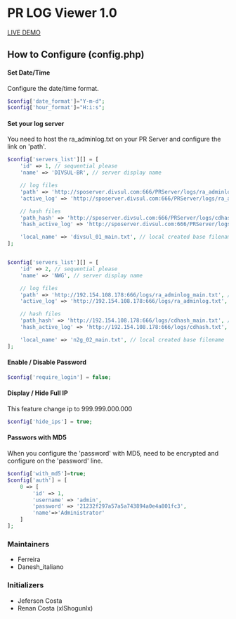 # PR LOG Viewer 1.0

[LIVE DEMO](http://45.77.193.220:8080)

## How to Configure (config.php)

#### Set Date/Time
Configure the date/time format.
```php
$config['date_format']="Y-m-d";
$config['hour_format']="H:i:s";
```

#### Set your log server
You need to host the ra_adminlog.txt on your PR Server and configure the link on 'path'.
```php
$config['servers_list'][] = [
    'id' => 1, // sequential please
    'name' => 'DIVSUL-BR', // server display name

    // log files
    'path' => 'http://sposerver.divsul.com:666/PRServer/logs/ra_adminlog_main.txt', // for complete log, after restart
    'active_log' => 'http://sposerver.divsul.com:666/PRServer/logs/ra_adminlog.txt', // for active log, before restart

    // hash files
    'path_hash' => 'http://sposerver.divsul.com:666/PRServer/logs/cdhash_main.txt', // for complete log, after restart
    'hash_active_log' => 'http://sposerver.divsul.com:666/PRServer/logs/cdhash.txt', // for active log, before restart

    'local_name' => 'divsul_01_main.txt', // local created base filename
];


$config['servers_list'][] = [
    'id' => 2, // sequential please
    'name' => 'NWG', // server display name

    // log files
    'path' => 'http://192.154.108.178:666/logs/ra_adminlog_main.txt', // for complete log, after restart
    'active_log' => 'http://192.154.108.178:666/logs/ra_adminlog.txt', // for active log, before restart

    // hash files
    'path_hash' => 'http://192.154.108.178:666/logs/cdhash_main.txt', // for complete log, after restart
    'hash_active_log' => 'http://192.154.108.178:666/logs/cdhash.txt', // for active log, before restart

    'local_name' => 'n2g_02_main.txt', // local created base filename
];
```

#### Enable / Disable Password
```php
$config['require_login'] = false;
```
#### Display / Hide Full IP
This feature change ip to 999.999.000.000
```php
$config['hide_ips'] = true;
```


#### Passwors with MD5
When you configure the 'password' with MD5, need to be encrypted and configure on the 'password' line.
```php
$config['with_md5']=true;
$config['auth'] = [
    0 => [
        'id' => 1,
        'username' => 'admin',
        'password' => '21232f297a57a5a743894a0e4a801fc3',
        'name'=>'Administrator'
    ]
];
```


### Maintainers
- Ferreira
- Danesh_italiano

### Initializers
- Jeferson Costa
- Renan Costa (xlShogunlx)
